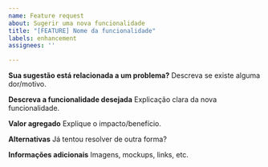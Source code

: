 ```yaml
---
name: Feature request
about: Sugerir uma nova funcionalidade
title: "[FEATURE] Nome da funcionalidade"
labels: enhancement
assignees: ''

---
```


**Sua sugestão está relacionada a um problema?**
Descreva se existe alguma dor/motivo.

**Descreva a funcionalidade desejada**
Explicação clara da nova funcionalidade.

**Valor agregado**
Explique o impacto/benefício.

**Alternativas**
Já tentou resolver de outra forma?

**Informações adicionais**
Imagens, mockups, links, etc.
